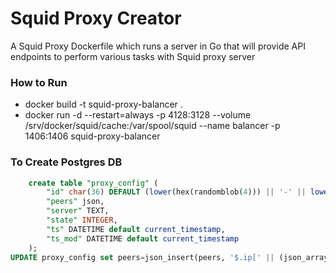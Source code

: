 # Squid Proxy Creator

A Squid Proxy Dockerfile which runs a server in Go that will provide API endpoints to perform various tasks with Squid proxy server

### How to Run 
- docker build -t squid-proxy-balancer .
- docker run -d --restart=always -p 4128:3128 --volume /srv/docker/squid/cache:/var/spool/squid --name balancer -p 1406:1406 squid-proxy-balancer

### To Create Postgres DB

```sql
    create table "proxy_config" (
        "id" char(36) DEFAULT (lower(hex(randomblob(4))) || '-' || lower(hex(randomblob(2))) || '-4' || substr(lower(hex(randomblob(2))),2) || '-' || substr('89ab',abs(random()) % 4 + 1, 1) || substr(lower(hex(randomblob(2))),2) || '-' || lower(hex(randomblob(6)))) NOT NULL PRIMARY KEY, 
        "peers" json,
        "server" TEXT,
        "state" INTEGER,
        "ts" DATETIME default current_timestamp,
        "ts_mod" DATETIME default current_timestamp
    );
UPDATE proxy_config set peers=json_insert(peers, '$.ip[' || (json_array_length(proxy_config.peers,'$.ip')+1) || ']', '192.160.2.1') where id = '4f5b653c-3c38-42d2-98d3-3b0f3385d9b0';
```

